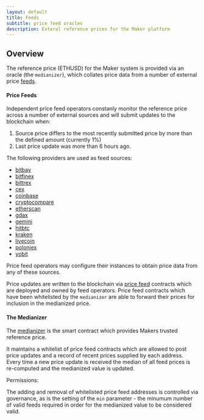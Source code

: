 ```yaml
---
layout: default
title: Feeds
subtitle: price feed oracles
description: Exteral reference prices for the Maker platform
---
```


## Overview

The reference price (ETHUSD) for the Maker system is provided via an oracle
(the `medianizer`), which collates price data from a number of external price
[feeds](https://makerdao.com/feeds/).

#### Price Feeds

Independent price feed operators constanly monitor the reference price across a
number of external sources and will submit updates to the blockchain when:

1. Source price differs to the most recently submitted price by more than
   the defined amount (currently 1%)
2. Last price update was more than 6 hours ago.

The following providers are used as feed sources:

- [bitbay](https://bitbay.net)
- [bitfinex](https://bitfinex.com)
- [bittrex](https://bittrex.com)
- [cex](https://cex.io)
- [coinbase](https://coinbase.com)
- [cryptocompare](https://cryptocompare.com)
- [etherscan](https://etherscan.io)
- [gdax](https://gdax.com)
- [gemini](https://gemini.com)
- [hitbtc](https://hitbtc.com)
- [kraken](https://kraken.com)
- [livecoin](https://livecoin.net)
- [poloniex](https://poloniex.com)
- [yobit](https://yobit.net)

Price feed operators may configure their instances to obtain price data from any
of these sources.

Price updates are written to the blockchain via [price feed] contracts which
are deployed and owned by feed operators. Price feed contracts which have been
whitelisted by the `medianizer` are able to forward their prices for inclusion in
the medianized price.

[price feed]: https://github/com/makerdao/price-feed

#### The Medianizer

The [medianizer] is the smart contract which provides Makers trusted reference price.

[medianizer]: https://etherscan.io/address/0x729D19f657BD0614b4985Cf1D82531c67569197B

It maintains a whitelist of price feed contracts which are allowed to post
price updates and a record of recent prices supplied by each address. Every
time a new price update is received the median of all feed prices is
re-computed and the medianized value is updated.

Permissions:

The adding and removal of whitelisted price feed addresses is controlled via
governance, as is the setting of the `min` parameter - the minumum number of
valid feeds required in order for the medianized value to be considered valid.
